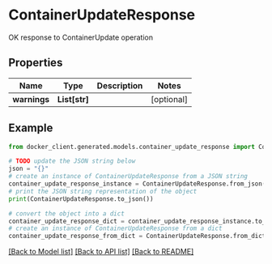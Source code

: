 # ContainerUpdateResponse

OK response to ContainerUpdate operation

## Properties

Name | Type | Description | Notes
------------ | ------------- | ------------- | -------------
**warnings** | **List[str]** |  | [optional] 

## Example

```python
from docker_client.generated.models.container_update_response import ContainerUpdateResponse

# TODO update the JSON string below
json = "{}"
# create an instance of ContainerUpdateResponse from a JSON string
container_update_response_instance = ContainerUpdateResponse.from_json(json)
# print the JSON string representation of the object
print(ContainerUpdateResponse.to_json())

# convert the object into a dict
container_update_response_dict = container_update_response_instance.to_dict()
# create an instance of ContainerUpdateResponse from a dict
container_update_response_from_dict = ContainerUpdateResponse.from_dict(container_update_response_dict)
```
[[Back to Model list]](../README.md#documentation-for-models) [[Back to API list]](../README.md#documentation-for-api-endpoints) [[Back to README]](../README.md)


